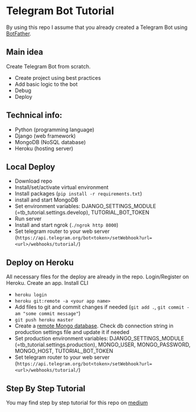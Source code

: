 # Telegram Bot Tutorial
By using this repo I assume that you already created a Telegram Bot using [BotFather](https://telegram.me/botfather).

## Main idea
Create Telegram Bot from scratch. 
* Create project using best practices
* Add basic logic to the bot
* Debug
* Deploy

## Technical info:
* Python (programming language)
* Django (web framework)
* MongoDB (NoSQL database)
* Heroku (hosting server)

## Local Deploy
* Download repo
* Install/set/activate virtual environment
* Install packages (`pip install -r requirements.txt`)
* install and start MongoDB
* Set environment variables: DJANGO_SETTINGS_MODULE (=tb_tutorial.settings.develop), TUTORIAL_BOT_TOKEN
* Run server
* Install and start ngrok (`./ngrok http 8000`)
* Set telegram router to your web server (`https://api.telegram.org/bot<token>/setWebhook?url=<url>/webhooks/tutorial/`)

## Deploy on Heroku
All necessary files for the deploy are already in the repo.
Login/Register on Heroku. Create an app. Install CLI
* `heroku login`
* `heroku git:remote -a <your app name>`
* Add files to git and commit changes if needed (`git add .`, `git commit -am "some commit message"`)
* `git push heroku master`
* Create a [remote Mongo database](https://mlab.com/). Check db connection string in production settings file and update it if needed
* Set production environment variables: DJANGO_SETTINGS_MODULE (=tb_tutorial.settings.production), 
MONGO_USER, MONGO_PASSWORD, MONGO_HOST, TUTORIAL_BOT_TOKEN
* Set telegram router to your web server (`https://api.telegram.org/bot<token>/setWebhook?url=<url>/webhooks/tutorial/`)

## Step By Step Tutorial
You may find step by step tutorial for this repo on [medium](https://medium.com/@voronov007/telegram-bot-from-scratch-development-with-python-and-deploying-on-free-of-costs-server-from-2463f2b63d83)
